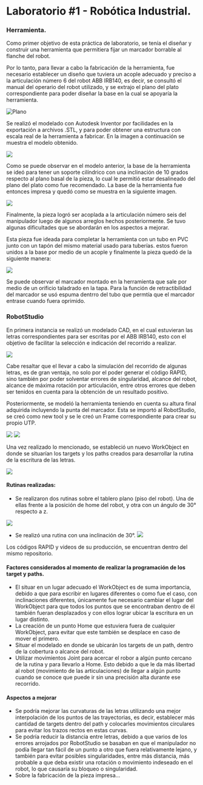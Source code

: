 # Laboratorio #1 - Robótica Industrial.

### Herramienta. 

Como primer objetivo de esta práctica de laboratorio, se tenía el diseñar y construir una herramienta que permitiera fijar un marcador borrable al flanche del robot.

Por lo tanto, para llevar a cabo la fabricación de la herramienta, fue necesario establecer un diseño que tuviera un acople adecuado y preciso a la articulación número 6 del robot ABB IRB140, es decir, se consultó el manual del operario del robot utilizado, y se extrajo el plano del plato correspondiente para poder diseñar la base en la cual se apoyaría la herramienta. 

![Plano](https://i.imgur.com/J3SebCN.png)

Se realizó el modelado con Autodesk Inventor por facilidades en la exportación a archivos .STL, y para poder obtener una estructura con escala real de la herramienta a fabricar. En la imagen a continuación se muestra el modelo obtenido.

![](https://i.imgur.com/9KUTvKP.png)

Como se puede observar en el modelo anterior, la base de la herramienta se ideó para tener un soporte cilíndrico con una inclinación de 10 grados respecto al plano basal de la pieza, lo cual le permitió estar desalineado del plano del plato como fue recomendado. La base de la herramienta fue entonces impresa y quedó como se muestra en la siguiente imagen.

![](https://i.imgur.com/HJcXccb.jpg)

Finalmente, la pieza logró ser acoplada a la articulación número seis del manipulador luego de algunos arreglos hechos posteriormente. Se tuvo algunas dificultades que se abordarán en los aspectos a mejorar.

Esta pieza fue ideada para completar la herramienta con un tubo en PVC junto con un tapón del mismo material usado para tuberías. estos fueron unidos a la base por medio de un acople y finalmente la pieza quedó de la siguiente manera:

![](https://i.imgur.com/A7oxIx0.jpg)

Se puede observar el marcador montado en la herramienta que sale por medio de un orificio taladrado en la tapa. Para la función de retractibilidad del marcador se usó espuma dentrro del tubo que permtía que el marcador entrase cuando fuera oprimido.

### RobotStudio

En primera instancia se realizó un modelado CAD, en el cual estuvieran las letras correspondientes para ser escritas por el ABB IRB140, esto con el objetivo de facilitar la selección e indicación del recorrido a realizar. 

![](https://i.imgur.com/o4uTZxs.png)



Cabe resaltar que el llevar a cabo la simulación del recorrido de algunas letras, es de gran ventaja, no solo por el poder generar el código RAPID, sino también por poder solventar errores de singularidad, alcance del robot, alcance de máxima rotación por articulación, entre otros errores que deben ser tenidos en cuenta para la obtención de un resultado positivo.

Posteriormente, se modeló la herramienta teniendo en cuenta su altura final adquirida incluyendo la punta del marcador. Esta se importó al RobotStudio, se creó como new tool y se le creó un Frame correspondiente para crear su propio UTP. 

![](https://i.imgur.com/A9gHy87.png)
![](https://i.imgur.com/DKDkfnV.png)

Una vez realizado lo mencionado, se estableció un nuevo WorkObject en donde se situarían los targets y los paths creados para desarrollar la rutina de la escritura de las letras. 

![](https://i.imgur.com/jvWzuNr.png)


#### Rutinas realizadas: 

* Se realizaron dos rutinas sobre el tablero plano (piso del robot). Una de ellas frente a la posición de home del robot, y otra con un ángulo de 30° respecto a z.

![](https://i.imgur.com/eVVsrKM.png)

* Se realizó una rutina con una inclinación de 30°.
![](https://i.imgur.com/vrJP4lm.png)

Los códigos RAPID y videos de su producción, se encuentran dentro del mismo repositorio. 

#### Factores considerados al momento de realizar la programación de los target y paths.

* El situar en un lugar adecuado el WorkObject es de suma importancia, debido a que para escribir en lugares diferentes o como fue el caso, con inclinaciones diferentes, únicamente fue necesario cambiar el lugar del WorkObject para que todos los puntos que se encontraban dentro de él también fueran desplazados y con ellos lograr ubicar la escritura en un lugar distinto. 
* La creación de un punto Home que estuviera fuera de cualquier WorkObject, para evitar que este también se desplace en caso de mover el primero.
* Situar el modelado en donde se ubicarán los targets de un path, dentro de la cobertura o alcance del robot.
* Utilizar movimientos Joint para acercar el robor a algún punto cercano de la rutina y para llevarlo a Home. Esto debido a que le da más libertad al robot (movimiento de las articulaciones) de llegar a algún punto cuando se conoce que puede ir sin una precisión alta durante ese recorrido.


#### Aspectos a mejorar


* Se podría mejorar las curvaturas de las letras utilizando una mejor interpolación de los puntos de las trayectorias, es decir, establecer más cantidad de targets dentro del path y colocarles movimientos circulares para evitar los trazos rectos en estas curvas.
* Se podría reducir la distancia entre letras, debido a que varios de los errores arrojados por RobotStudio se basaban en que el manipulador no podía llegar tan fácil de un punto a otro que fuera relativamente lejano, y también para evitar posibles singularidades, entre más distancia, más probable a que deba existir una rotación o movimiento indeseado en el robot, lo que causaría su bloqueo o singularidad.
* Sobre la fabricación de la pieza impresa...





